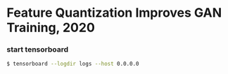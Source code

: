 # Feature Quantization Improves GAN Training, 2020

### start tensorboard

```bash
$ tensorboard --logdir logs --host 0.0.0.0
```